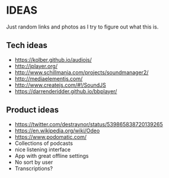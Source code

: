 # IDEAS

Just random links and photos as I try to figure out what this is.

## Tech ideas

 * https://kolber.github.io/audiojs/
 * http://jplayer.org/
 * http://www.schillmania.com/projects/soundmanager2/
 * http://mediaelementjs.com/
 * http://www.createjs.com/#!/SoundJS
 * https://darrenderidder.github.io/bbplayer/

## Product ideas

 * https://twitter.com/destraynor/status/539865838720139265
 * https://en.wikipedia.org/wiki/Odeo
 * https://www.podomatic.com/
 * Collections of podcasts
 * nice listening interface
 * App with great offline settings
 * No sort by user
 * Transcriptions?
